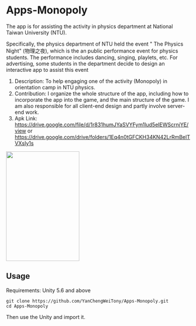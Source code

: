 # Apps-Monopoly


The app is for assisting the activity in physics department at National Taiwan University (NTU). 

Specifically, the physics department of NTU held the event " The Physics Night" (物理之夜), which is the an public performance event for physics students. The performance includes dancing, singing, playlets, etc. For advertising, some students in the department decide to design an interactive app to assist this event


1. Description: To help engaging one of the activity (Monopoly) in orientation camp in NTU
physics.
2. Contribution: I organize the whole structure of the app, including how to incorporate the app
into the game, and the main structure of the game. I am also responsible for all client-end design
and partly involve server-end work.
3. Apk Link: 
https://drive.google.com/file/d/1r831humJYaSVYFym1lud5eIEWScrnjYE/view
or
https://drive.google.com/drive/folders/1Eq4n0tGFCKH34KN42LrRmBelTVXsIy1s

<!-- ![image](https://github.com/YanChengWeiTony/Apps-Monopoly/blob/master/display.png) -->

<img src="https://github.com/YanChengWeiTony/Apps-Monopoly/blob/master/display.png" width="200" height="300">

## Usage

Requirements: Unity 5.6 and above

```
git clone https://github.com/YanChengWeiTony/Apps-Monopoly.git
cd Apps-Monopoly
```
Then use the Unity and import it.
